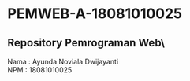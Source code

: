 # PEMWEB-A-18081010025

## Repository Pemrograman Web\
Nama : Ayunda Noviala Dwijayanti\
NPM  : 18081010025
